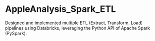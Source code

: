 # AppleAnalysis_Spark_ETL
Designed and implemented multiple ETL (Extract, Transform, Load) pipelines using Databricks, leveraging the Python API of Apache Spark (PySpark).
